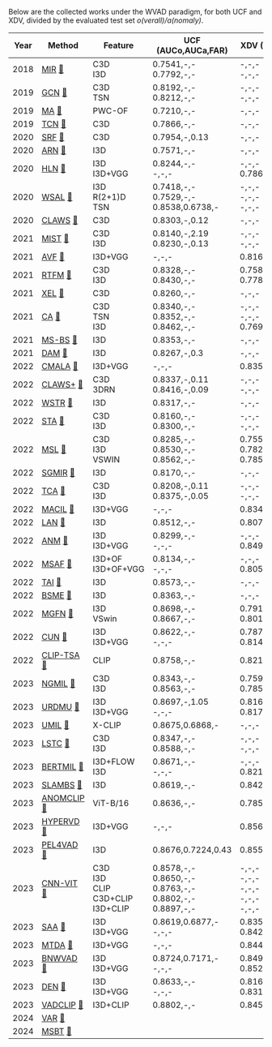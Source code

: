 
Below are the collected works under the WVAD paradigm, for both UCF and XDV, divided by the evaluated test set *o(verall)/a(nomaly)*.

| Year | Method | Feature | UCF (AUCo,AUCa,FAR) | XDV (APo,APa,FAR) |
|------|---------|----------|-------------------|------------------|
| 2018 | [MIR](https://github.com/Roc-Ng/DeepMIL) [:newspaper:](#) | C3D <br> I3D | 0.7541,-,- <br> 0.7792,-,- | -,-,- <br> -,-,- |
| 2019 | [GCN](https://github.com/jx-zhong-for-academic-purpose/GCN-Anomaly-Detection) [:newspaper:](#) | C3D <br> TSN | 0.8192,-,- <br> 0.8212,-,- | -,-,- <br> -,-,- |
| 2019 | [MA](#) [:newspaper:](#) | PWC-OF | 0.7210,-,- | -,-,- |
| 2019 | [TCN](#) [:newspaper:](#) | C3D | 0.7866,-,- | -,-,- |
| 2020 | [SRF](#) [:newspaper:](#) | C3D | 0.7954,-,0.13 | -,-,- |
| 2020 | [ARN](https://github.com/wanboyang/Anomaly_AR_Net_ICME_2020) [:newspaper:](#) | I3D | 0.7571,-,- | -,-,- |
| 2020 | [HLN](https://github.com/Roc-Ng/XDVioDet) [:newspaper:](#) | I3D <br> I3D+VGG | 0.8244,-,- <br> -,-,- | -,-,- <br> 0.7864,-,- |
| 2020 | [WSAL]() [:newspaper:](#) | I3D <br> R(2+1)D <br> TSN | 0.7418,-,- <br> 0.7529,-,- <br> 0.8538,0.6738,- | -,-,- <br> -,-,- <br> -,-,- |
| 2020 | [CLAWS](#) [:newspaper:](#) | C3D | 0.8303,-,0.12 | -,-,- |
| 2021 | [MIST](#) [:newspaper:](#) | C3D <br> I3D | 0.8140,-,2.19 <br> 0.8230,-,0.13 | -,-,- <br> -,-,- |
| 2021 | [AVF](#) [:newspaper:](#) | I3D+VGG | -,-,- | 0.8169,-,- |
| 2021 | [RTFM](https://github.com/tianyu0207/RTFM) [:newspaper:](#) | C3D <br> I3D | 0.8328,-,- <br> 0.8430,-,- | 0.7589,-,- <br> 0.7781,-,- |
| 2021 | [XEL](https://github.com/sdjsngs/XEL-WSAD) [:newspaper:](#) | C3D | 0.8260,-,- | -,-,- |
| 2021 | [CA](https://github.com/changsn/Contrastive-Attention-for-Video-Anomaly-Detection) [:newspaper:](#) | C3D <br> TSN <br> I3D | 0.8340,-,- <br> 0.8352,-,- <br> 0.8462,-,- | -,-,- <br> -,-,- <br> 0.7690,-,- |
| 2021 | [MS-BS](#) [:newspaper:](#) | I3D | 0.8353,-,- | -,-,- |
| 2021 | [DAM](https://github.com/snehashismajhi/DAM-Anomaly-Detection) [:newspaper:](#) | I3D | 0.8267,-,0.3 | -,-,- |
| 2022 | [CMALA](https://github.com/yujiangpu20/cma_xdVioDet) [:newspaper:](#) | I3D+VGG | -,-,- | 0.8354,-,- |
| 2022 | [CLAWS+](#) [:newspaper:](#) | C3D <br> 3DRN | 0.8337,-,0.11 <br> 0.8416,-,0.09 | -,-,- <br> -,-,- |
| 2022 | [WSTR](https://github.com/justsmart/WSTD-VAD) [:newspaper:](#) | I3D | 0.8317,-,- | -,-,- |
| 2022 | [STA](#) [:newspaper:](#) | C3D <br> I3D | 0.8160,-,- <br> 0.8300,-,- | -,-,- <br> -,-,- |
| 2022 | [MSL](https://github.com/xidianai/MSL) [:newspaper:](#) | C3D <br> I3D <br> VSWIN | 0.8285,-,- <br> 0.8530,-,- <br> 0.8562,-,- | 0.7553,-,- <br> 0.7828,-,- <br> 0.7859,-,- |
| 2022 | [SGMIR](#) [:newspaper:](#) | I3D | 0.8170,-,- | -,-,- |
| 2022 | [TCA](#) [:newspaper:](#) | C3D <br> I3D | 0.8208,-,0.11 <br> 0.8375,-,0.05 | -,-,- <br> -,-,- |
| 2022 | [MACIL](https://github.com/JustinYuu/MACIL_SD) [:newspaper:](#) | I3D+VGG | -,-,- | 0.8340,-,- |
| 2022 | [LAN](#) [:newspaper:](#) | I3D | 0.8512,-,- | 0.8072,-,- |
| 2022 | [ANM](https://github.com/sakurada-cnq/salient_feature_anomaly) [:newspaper:](#) | I3D <br> I3D+VGG | 0.8299,-,- <br> -,-,- | -,-,- <br> 0.8491,-,- |
| 2022 | [MSAF](https://github.com/Video-AD/MSFA) [:newspaper:](#) | I3D+OF <br> I3D+OF+VGG | 0.8134,-,- <br> -,-,- | -,-,- <br> 0.8051,-,- |
| 2022 | [TAI](#) [:newspaper:](#) | I3D | 0.8573,-,- | -,-,- |
| 2022 | [BSME](#) [:newspaper:](#) | I3D | 0.8363,-,- | -,-,- |
| 2022 | [MGFN](https://github.com/carolchenyx/MGFN) [:newspaper:](#) | I3D <br> VSwin | 0.8698,-,- <br> 0.8667,-,- | 0.7919,-,- <br> 0.8011,-,- |
| 2022 | [CUN](https://github.com/ArielZc/CU-Net) [:newspaper:](#) | I3D <br> I3D+VGG | 0.8622,-,- <br> -,-,- | 0.7874,-,- <br> 0.8143,-,- |
| 2022 | [CLIP-TSA](https://github.com/joos2010kj/CLIP-TSA) [:newspaper:](#) | CLIP | 0.8758,-,- | 0.8219,-,- |
| 2023 | [NGMIL](#) [:newspaper:](#) | C3D <br> I3D | 0.8343,-,- <br> 0.8563,-,- | 0.7591,-,- <br> 0.7851,-,- |
| 2023 | [URDMU](https://github.com/henrryzh1/UR-DMU) [:newspaper:](#) | I3D <br> I3D+VGG | 0.8697,-,1.05 <br> -,-,- | 0.8166,-,0.65 <br> 0.8177,-,- |
| 2023 | [UMIL](https://github.com/ktr-hubrt/UMIL) [:newspaper:](#) | X-CLIP | 0.8675,0.6868,- | -,-,- |
| 2023 | [LSTC](https://github.com/shengyangsun/LSTC_VAD) [:newspaper:](#) | C3D <br> I3D | 0.8347,-,- <br> 0.8588,-,- | -,-,- <br> -,-,- |
| 2023 | [BERTMIL](https://github.com/wjtan99/BERT_Anomaly_Video_Classification) [:newspaper:](#) | I3D+FLOW <br> I3D | 0.8671,-,- <br> -,-,- | -,-,- <br> 0.8210,-,- |
| 2023 | [SLAMBS](#) [:newspaper:](#) | I3D | 0.8619,-,- | 0.8423,-,- |
| 2023 | [ANOMCLIP](#) [:newspaper:](#) | ViT-B/16 | 0.8636,-,- | 0.7851,-,- |
| 2023 | [HYPERVD](https://github.com/xiaogangpeng/HyperVD) [:newspaper:](#) | I3D+VGG | -,-,- | 0.8567,-,- |
| 2023 | [PEL4VAD](https://github.com/yujiangpu20/PEL4VAD) [:newspaper:](#) | I3D | 0.8676,0.7224,0.43 | 0.8559,0.7026,0.57 |
| 2023 | [CNN-VIT](#) [:newspaper:](#) | C3D <br> I3D <br> CLIP <br> C3D+CLIP <br> I3D+CLIP | 0.8578,-,- <br> 0.8650,-,- <br> 0.8763,-,- <br> 0.8802,-,- <br> 0.8897,-,- | -,-,- <br> -,-,- <br> -,-,- <br> -,-,- <br> -,-,- |
| 2023 | [SAA](https://github.com/2023-MindSpore-4/Code4/tree/main/WS-VAD-mindspore-main) [:newspaper:](#) | I3D <br> I3D+VGG | 0.8619,0.6877,- <br> -,-,- | 0.8359,0.8419,- <br> 0.8423,-,- |
| 2023 | [MTDA](#) [:newspaper:](#) | I3D+VGG | -,-,- | 0.8444,-,- |
| 2023 | [BNWVAD](https://github.com/cool-xuan/BN-WVAD) [:newspaper:](#) | I3D <br> I3D+VGG | 0.8724,0.7171,- <br> -,-,- | 0.8493,0.8545,- <br> 0.8526,-,- |
| 2023 | [DEN](https://github.com/ArielZc/DE-Net) [:newspaper:](#) | I3D <br> I3D+VGG | 0.8633,-,- <br> -,-,- | 0.8166,-,- <br> 0.8313,-,- |
| 2023 | [VADCLIP](https://github.com/nwpu-zxr/VadCLIP) [:newspaper:](#) | I3D+CLIP | 0.8802,-,- | 0.8451,-,- |
| 2024 | [VAR](https://github.com/Roc-Ng/VAR) [:newspaper:](#) | | | |
| 2024 | [MSBT](https://github.com/shengyangsun/MSBT) [:newspaper:](#) | | | |

